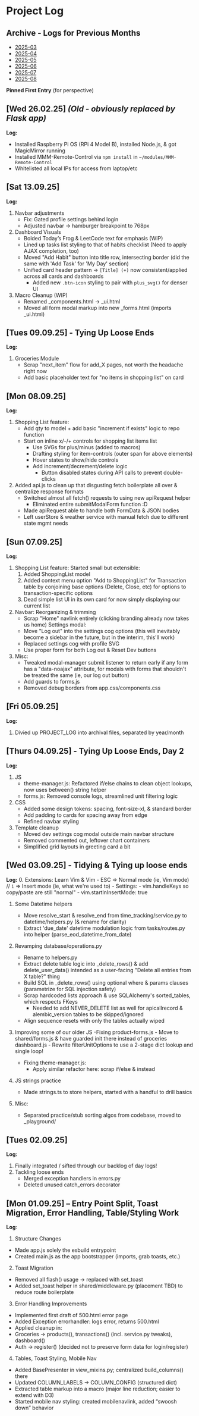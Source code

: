 # Project Log

## Archive - Logs for Previous Months
- [2025-03](PROJECT_LOG_ARCHIVE/2025/03.md)
- [2025-04](PROJECT_LOG_ARCHIVE/2025/04.md)
- [2025-05](PROJECT_LOG_ARCHIVE/2025/05.md)
- [2025-06](PROJECT_LOG_ARCHIVE/2025/06.md)
- [2025-07](PROJECT_LOG_ARCHIVE/2025/07.md)
- [2025-08](PROJECT_LOG_ARCHIVE/2025/08.md)

**Pinned First Entry** (for perspective)
## [Wed 26.02.25] *(Old - obviously replaced by Flask app)*
**Log:**
- Installed Raspberry Pi OS (RPi 4 Model B), installed Node.js, & got MagicMirror running
- Installed MMM-Remote-Control via `npm install` in `~/modules/MMM-Remote-Control`
- Whitelisted all local IPs for access from laptop/etc

## [Sat 13.09.25]
**Log:**
1. Navbar adjustments
	- Fix: Gated profile settings behind login
	- Adjusted navbar -> hamburger breakpoint to 768px
2. Dashboard Visuals
	- Bolded Today’s Frog & LeetCode text for emphasis (WIP)
	- Lined up tasks list styling to that of habits checklist (Need to apply AJAX completion, too)
	- Moved "Add Habit" button into title row, intersecting border (did the same with 'Add Task' for 'My Day' section)
	- Unified card header pattern -> `[Title] (+)` now consistent/applied across all cards and dashboards
		- Added new `.btn-icon` styling to pair with `plus_svg()` for denser UI
3. Macro Cleanup (WIP)
	- Renamed _components.html -> _ui.html
	- Moved all form modal markup into new _forms.html (imports _ui.html)

## [Tues 09.09.25] - Tying Up Loose Ends
**Log:**
1. Groceries Module
	- Scrap "next_item" flow for add_X pages, not worth the headache right now
	- Add basic placeholder text for "no items in shopping list" on card

## [Mon 08.09.25]
**Log:**
1. Shopping List feature:
	- Add qty to model + add basic "increment if exists" logic to repo function
	- Start on inline x/-/+ controls for shopping list items list
		- Use SVGs for plus/minus (added to macros)
		- Drafting styling for item-controls (outer span for above elements)
		- Hover states to show/hide controls
		- Add increment/decrement/delete logic
			- Button disabled states during API calls to prevent double-clicks
2. Added api.js to clean up that disgusting fetch boilerplate all over & centralize response formats
	- Switched almost all fetch() requests to using new apiRequest helper
		- Eliminated entire submitModalForm function :D
	- Made apiRequest able to handle both FormData & JSON bodies
	- Left userStore & weather service with manual fetch due to different state mgmt needs

## [Sun 07.09.25]
**Log:**
1. Shopping List feature: Started small but extensible:
	1. Added ShoppingList model
	2. Added context menu option "Add to ShoppingList" for Transaction table by conjoining base options (Delete, Close, etc) for options to transaction-specific options
	3. Dead simple list UI in its own card for now simply displaying our current list
2. Navbar: Reorganizing & trimming
	- Scrap "Home" navlink entirely (clicking branding already now takes us home)
	Settings modal:
	- Move "Log out" into the settings cog options (this will inevitably become a sidebar in the future, but in the interim, this'll work)
	- Replaced settings cog with profile SVG
	- Use proper form for both Log out & Reset Dev buttons
3. Misc:
	- Tweaked modal-manager submit listener to return early if any form has a "data-noajax" attribute, for modals with forms that shouldn't be treated the same (ie, our log out button)
	- Add guards to forms.js
	- Removed debug borders from app.css/components.css

## [Fri 05.09.25]
**Log:**
1. Divied up PROJECT_LOG into archival files, separated by year/month

## [Thurs 04.09.25] - Tying Up Loose Ends, Day 2
**Log:**
1. JS
	- theme-manager.js: Refactored if/else chains to clean object lookups, now uses between() string helper
	- forms.js: Removed console logs, streamlined unit filtering logic
2. CSS
	- Added some design tokens: spacing, font-size-xl, & standard border
	- Add padding to cards for spacing away from edge
	- Refined navbar styling
3. Template cleanup
	- Moved dev settings cog modal outside main navbar structure
	- Removed commented out, leftover chart containers
	- Simplified grid layouts in greeting card a bit


## [Wed 03.09.25] - Tidying & Tying up loose ends
**Log:**
0. Extensions: Learn Vim & Vim
	- ESC => Normal mode (ie, Vim mode) // `i` => Insert mode (ie, what we're used to)
	- Settings:
		- vim.handleKeys so copy/paste are still "normal"
		- vim.startInInsertMode: true
1. Some Datetime helpers
	- Move resolve_start & resolve_end from time_tracking/service.py to datetime/helpers.py (& rename for clarity)
	- Extract 'due_date' datetime modulation logic from tasks/routes.py into helper (parse_eod_datetime_from_date)
	
2. Revamping database/operations.py
	- Rename to helpers.py
	- Extract delete table logic into _delete_rows() & add delete_user_data() intended as a user-facing "Delete all entries from X table?" thing
	- Build SQL in _delete_rows() using optional where & params clauses (parametrize for SQL injection safety)
	- Scrap hardcoded lists approach & use SQLAlchemy's sorted_tables, which respects FKeys
		- Needed to add NEVER_DELETE list as well for apicallrecord & alembic_version tables to be skipped/ignored
	- Align sequence resets with only the tables actually wiped
3. Improving some of our older JS
	-Fixing product-forms.js
		- Move to shared/forms.js & have guarded init there instead of groceries dashboard.js
		- Rewrite filterUnitOptions to use a 2-stage dict lookup and single loop!
	- Fixing theme-manager.js:
		- Apply similar refactor here: scrap if/else & instead 
4. JS strings practice
	- Made strings.ts to store helpers, started with a handful to drill basics
5. Misc:
	- Separated practice/stub sorting algos from codebase, moved to _playground/

## [Tues 02.09.25]
**Log:**
1. Finally integrated / sifted through our backlog of day logs!
2. Tackling loose ends
	- Merged exception handlers in errors.py
	- Deleted unused catch_errors decorator

## [Mon 01.09.25] – Entry Point Split, Toast Migration, Error Handling, Table/Styling Work
**Log**:
1. Structure Changes
  - Made app.js solely the esbuild entrypoint
  - Created main.js as the app bootstrapper (imports, grab toasts, etc.)
2. Toast Migration
  - Removed all flash() usage → replaced with set_toast
  - Added set_toast helper in shared/middleware.py (placement TBD) to reduce route boilerplate
3. Error Handling Improvements
  - Implemented first draft of 500.html error page
  - Added Exception errorhandler: logs error, returns 500.html
  - Applied cleanup in:
  - Groceries → products(), transactions() (incl. service.py tweaks), dashboard()
  - Auth → register() (decided not to preserve form data for login/register)
4. Tables, Toast Styling, Mobile Nav
  - Added BasePresenter in view_mixins.py; centralized build_columns() there
  - Updated COLUMN_LABELS → COLUMN_CONFIG (structured dict)
  - Extracted table markup into a macro (major line reduction; easier to extend with D3)
  - Started mobile nav styling: created mobilenavlink, added “swoosh down” behavior
